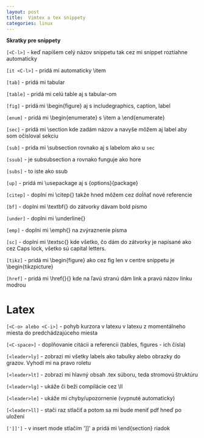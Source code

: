 ```yaml
---
layout: post
title:  Vimtex a tex snippety
categories: linux
---
```


**Skratky pre snippety**

`[<C-l>]` - keď napíšem celý názov snippetu tak cez <C-l> mi snippet
roztiahne automaticky

`[it <C-l>]` - pridá mi automaticky \item

`[tab]` - pridá mi tabular

`[table]` - pridá mi celú table aj s tabular-om

`[fig]` - pridá mi \begin{figure} aj s includegraphics, caption, label

`[enum]` - pridá mi \begin{enumerate} s \item a \end{enumerate}

`[sec]` - pridá mi \section kde zadám názov a navyše môžem aj label aby
som očísloval sekciu

`[sub]` - prida mi \subsection rovnako aj s labelom ako u `sec`

`[ssub]` - je subsubsection a rovnako funguje ako hore

`[subs]` - to iste ako ssub

`[up]` - pridá mi \usepackage aj s {options}{package}

`[citep]` - doplní mi \citep{} takže hned môžem cez <C-space> doĺňať nové
referencie

`[bf]` - doplni mi \textbf{} do zátvorky dávam bold písmo

`[under]` - doplni mi \underline{}

`[emp]` - doplni mi \emph{} na zvýraznenie písma

`[sc]` - doplni mi \textsc{} kde všetko, čo dám do zátvorky je napísané
ako cez Caps lock, všetko sú capital letters.

`[tikz]` - pridá mi \begin{figure} ako cez fig len v centre snippetu je
\begin{tikzpicture}

`[href]` - pridá mi \href{}{} kde na ľavú stranú dám link a pravú názov
linku modrou


# Latex

`[<C-o> alebo <C-i>]` - pohyb kurzora v latexu v latexu z momentálneho
miesta do predchádzajúceho miesta

`[<C-space>]` - doplňovanie citácii a referencii (tables, figures - ich
čísla)

`[<leader>ly]` - zobrazi mi všetky labels ako tabulky alebo obrazky do
grazov. Vyhodí mi na pravo roletu

`[<leader>lt]` - zobrazi mi hlavný obsah .tex súboru, teda
stromovú štruktúru

`[<leader>lg]` - ukáže či beži compilácie cez \ll

`[<leader>le]` - ukáže mi chyby/upozornenie (vypnuté automaticky)

`[<leader>ll]` - stači raz stlačiť a potom sa mi bude meniť pdf hneď po
uložení

`[']]']` - v insert mode stlačím ']]' a pridá mi \end{section} riadok

